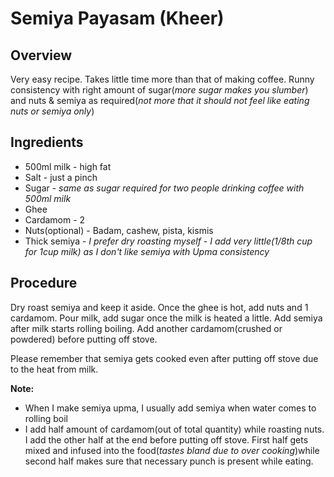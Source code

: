 # Semiya Payasam (Kheer)
## Overview
Very easy recipe. Takes little time more than that of making coffee. Runny consistency with right amount of sugar(*more sugar makes you slumber*) and nuts & semiya as required(*not more that it should not feel like eating nuts or semiya only*)

## Ingredients
* 500ml milk - high fat
* Salt - just a pinch
* Sugar - *same as sugar required for two people drinking coffee with 500ml milk*
* Ghee
* Cardamom - 2
* Nuts(optional) - Badam, cashew, pista, kismis
* Thick semiya - *I prefer dry roasting myself - I add very little(1/8th cup for 1cup milk) as I don't like semiya with Upma consistency*

## Procedure
Dry roast semiya and keep it aside.
Once the ghee is hot, add nuts and 1 cardamom. Pour milk, add sugar once the milk is heated a little. Add semiya after milk starts rolling boiling. 
Add another cardamom(crushed or powdered) before putting off stove. 

Please remember that semiya gets cooked even after putting off stove due to the heat from milk.

**Note:**
* When I make semiya upma, I usually add semiya when water comes to rolling boil
* I add half amount of cardamom(out of total quantity) while roasting nuts. I add the other half at the end before putting off stove. 
First half gets mixed and infused into the food(*tastes bland due to over cooking*)while second half makes sure that necessary punch is present while eating.